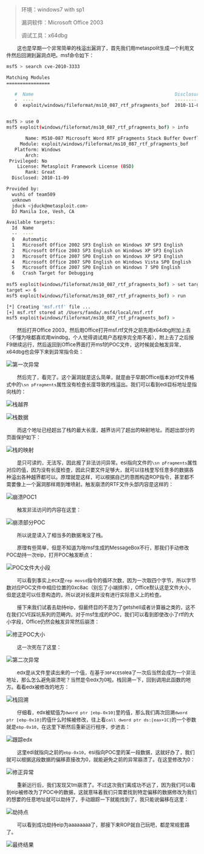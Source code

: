 > 环境：windows7 with sp1
>
> 漏洞软件：Microsoft Office 2003
>
> 调试工具：x64dbg

&emsp;&emsp;<font size=2>这也是早期一个非常简单的栈溢出漏洞了，首先我们用metaspolit生成一个利用文件然后回溯到漏洞点吧。msf命令如下：</font></br>

```bash
msf5 > search cve-2010-3333

Matching Modules
================

   #  Name                                                    Disclosure Date  Rank   Check  Description
   -  ----                                                    ---------------  ----   -----  -----------
   0  exploit/windows/fileformat/ms10_087_rtf_pfragments_bof  2010-11-09       great  No     MS10-087 Microsoft Word RTF pFragments Stack Buffer Overflow (File Format)


msf5 > use 0
msf5 exploit(windows/fileformat/ms10_087_rtf_pfragments_bof) > info

       Name: MS10-087 Microsoft Word RTF pFragments Stack Buffer Overflow (File Format)
     Module: exploit/windows/fileformat/ms10_087_rtf_pfragments_bof
   Platform: Windows
       Arch:
 Privileged: No
    License: Metasploit Framework License (BSD)
       Rank: Great
  Disclosed: 2010-11-09

Provided by:
  wushi of team509
  unknown
  jduck <jduck@metasploit.com>
  DJ Manila Ice, Vesh, CA

Available targets:
  Id  Name
  --  ----
  0   Automatic
  1   Microsoft Office 2002 SP3 English on Windows XP SP3 English
  2   Microsoft Office 2003 SP3 English on Windows XP SP3 English
  3   Microsoft Office 2007 SP0 English on Windows XP SP3 English
  4   Microsoft Office 2007 SP0 English on Windows Vista SP0 English
  5   Microsoft Office 2007 SP0 English on Windows 7 SP0 English
  6   Crash Target for Debugging
  
msf5 exploit(windows/fileformat/ms10_087_rtf_pfragments_bof) > set target 6
target => 6
msf5 exploit(windows/fileformat/ms10_087_rtf_pfragments_bof) > run

[*] Creating 'msf.rtf' file ...
[+] msf.rtf stored at /Users/fanda/.msf4/local/msf.rtf
msf5 exploit(windows/fileformat/ms10_087_rtf_pfragments_bof) >
```

&emsp;&emsp;<font size=2>然后打开Office 2003，然后用Office打开msf.rtf文件之前先用x64dbg附加上去（不懂为啥都喜欢用windbg，个人觉得调试用户态程序完全用不着），附上去了之后按F9继续运行，然后返回到Office界面打开msf的POC文件，这时候就会触发异常，x64dbg也会停下来到异常指令处：</font></br>

![第一次异常](https://raw.githubusercontent.com/fangdada/how2CVE/master/CVE-2010-3333/screenshot/第一次异常.png)

&emsp;&emsp;<font size=2>然后完了，看完了。这个漏洞就是这么简单，就是由于早期Office版本对rtf文件格式中的`\sn pFragments`属性没有检查长度导致的栈溢出。我们可以看到edi目标地址是指向栈的：</font></br>

![栈越界](https://raw.githubusercontent.com/fangdada/how2CVE/master/CVE-2010-3333/screenshot/栈越界.png)

![栈数据](https://raw.githubusercontent.com/fangdada/how2CVE/master/CVE-2010-3333/screenshot/栈数据.png)

&emsp;&emsp;<font size=2>而这个地址已经超出了栈的最大长度，越界访问了超出的映射地址。而超出部分的页面保护如下：</font></br>

![栈的映射](https://raw.githubusercontent.com/fangdada/how2CVE/master/CVE-2010-3333/screenshot/栈的映射.png)

&emsp;&emsp;<font size=2>是只可读的，无法写，因此报了非法访问异常。esi指向文件的`\sn pFragments`属性对应的值，因为没有长度检查，因此只要文件足够大，就可以往栈里写任意多的数据各种溢出各种越界都可以。原理就是这样，可以根据自己的意图构造ROP指令，甚至都不需要像上一个漏洞那样用到堆喷射。触发崩溃的RTF文件头部内容是这样的：</font></br>

![崩溃POC1](https://raw.githubusercontent.com/fangdada/how2CVE/master/CVE-2010-3333/screenshot/崩溃POC1.png)

&emsp;&emsp;<font size=2>触发非法访问的内容在这里：</font></br>

![崩溃部分POC](https://raw.githubusercontent.com/fangdada/how2CVE/master/CVE-2010-3333/screenshot/崩溃部分POC.png)

&emsp;&emsp;<font size=2>所以说是读入了相当多的数据淹没了栈。</font></br>

&emsp;&emsp;<font size=2>原理有些简单，但是不知道为啥msf生成的MessageBox不行，那我们手动修改POC劫持一次eip，打开POC触发断点：</font></br>

![POC文件大小段](https://raw.githubusercontent.com/fangdada/how2CVE/master/CVE-2010-3333/screenshot/POC文件大小段.png)

&emsp;&emsp;<font size=2>可以看到事实上ecx是`rep movsd`指令的循环次数，因为一次取四个字节，所以字节数对应POC文件中相应位置的0xc8ac（别忘了小端排序），Office默认这是文件大小，但是这是可以任意构造的，所以说对长度并没有进行实际意义上的检查。</font></br>

&emsp;&emsp;<font size=2>接下来我们试着去劫持eip，但最终目的不是为了getshell或者计算器之类的，这不在我们CVE踩坑系列的范畴内，对于msf生成的POC，我们可以看到即使改小了rtf的大小字段，Office仍然会触发异常然后崩溃：</font></br>

![修正POC大小](https://raw.githubusercontent.com/fangdada/how2CVE/master/CVE-2010-3333/screenshot/修正POC大小.png)

&emsp;&emsp;<font size=2>这一次死在了这里：</font></br>

![第二次异常](https://raw.githubusercontent.com/fangdada/how2CVE/master/CVE-2010-3333/screenshot/第二次异常.png)

&emsp;&emsp;<font size=2>edx是从文件里读出来的一个值，在基于`30F4CE50`lea了一次后当然会成为一个非法地址，那么怎么避免崩溃呢？当然是令edx为0啦。栈回溯一下，回到调用此函数的地方。看看edx被修改的地方：</font></br>

![栈回溯](https://raw.githubusercontent.com/fangdada/how2CVE/master/CVE-2010-3333/screenshot/栈回溯.png)

&emsp;&emsp;<font size=2>仔细看，edx被赋值为`dword ptr [ebp-0x10]`里的值，那么我们再次回溯`dword ptr [ebp-0x10]`的值什么时候被修改，往上看`call dword ptr ds:[eax+1C]`的一个参数就是`ebp-0x10`，在这里下断然后重新运行程序，步进去：</font></br>

![跟踪edx](https://raw.githubusercontent.com/fangdada/how2CVE/master/CVE-2010-3333/screenshot/跟踪edx.png)

&emsp;&emsp;<font size=2>这里edi就指向之前的`ebp-0x10`，esi指向POC里的某一段数据，这就好办了，我们就可以根据这段数据的偏移直接改为0，就能避免之前的异常崩溃了。在这里修改为0：</font></br>

![修正异常](https://raw.githubusercontent.com/fangdada/how2CVE/master/CVE-2010-3333/screenshot/修正异常.png)

&emsp;&emsp;<font size=2>重新运行后，我们发现又tm崩溃了。不过这次我们离成功不远了，因为我们可以看到eip被修改为了POC中的数据，这就意味着我们只需要找到特定偏移的数据修改为我们的想要的任意地址就可以劫持了，手动跟踪一下就能找到了，我只能说偏移在这里：</font></br>

![劫持点](https://raw.githubusercontent.com/fangdada/how2CVE/master/CVE-2010-3333/screenshot/劫持点.png)

&emsp;&emsp;<font size=2>可以看到成功劫持eip为aaaaaaaa了，那接下来ROP就自己玩吧，都是常规套路了。</font></br>

![最终结果](https://raw.githubusercontent.com/fangdada/how2CVE/master/CVE-2010-3333/screenshot/最终结果.png)